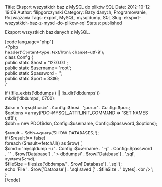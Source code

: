 Title: Eksport wszystkich baz z MySQL do plików SQL
Date: 2012-10-12 19:09
Author: filipgorczynski
Category: Bazy danych, Programowanie, Rozwiązania
Tags: export, MySQL, mysqldump, SQL
Slug: eksport-wszystkich-baz-z-mysql-do-plikow-sql
Status: published

Eksport wszystkich baz danych z MySQL.

\[code language="php"\]  
\<?php  
header('Content-type: text/html; charset=utf-8');  
class Config {  
public static \$host = '127.0.0.1';  
public static \$username = 'root';  
public static \$password = '';  
public static \$port = 3306;  
}

if (!file\_exists('dbdumps') \|\| !is\_dir('dbdumps'))  
mkdir('dbdumps', 0700);

\$dsn = 'mysql:host=' . Config::\$host . ';port=' . Config::\$port;  
\$options = array(PDO::MYSQL\_ATTR\_INIT\_COMMAND =\> 'SET NAMES utf8');  
\$dbh = new PDO(\$dsn, Config::\$username, Config::\$password, \$options);

\$result = \$dbh-\>query('SHOW DATABASES;');  
if (\$result !== false)  
foreach (\$result-\>fetchAll() as \$row) {  
\$cmd = 'mysqldump -u ' . Config::\$username . ' -p' . Config::\$password  
. ' ' . \$row\['Database'\] . ' \> dbdumps/' . \$row\['Database'\] . '.sql';  
system(\$cmd);  
\$fileSize = filesize('dbdumps/' . \$row\['Database'\] . '.sql');  
echo 'File ' . \$row\['Database'\] . '.sql saved \[' . \$fileSize . ' bytes\] .\<br /\>';  
}  
\[/code\]
